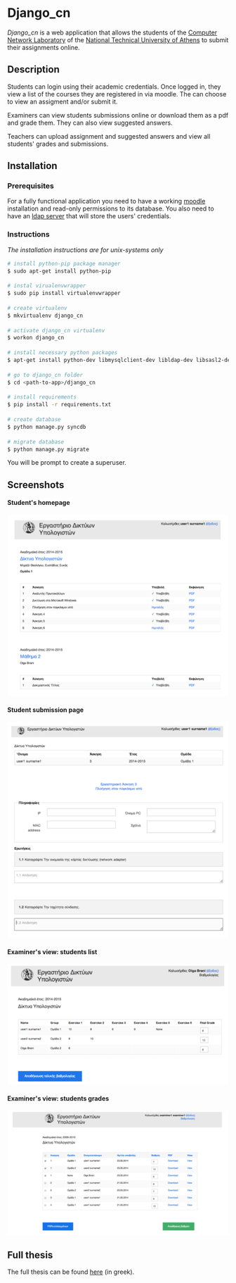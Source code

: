 # Django_cn

*Django_cn* is a web application that allows the students of the [Computer Network Laboratory](https://www.cn.ntua.gr/) of the [National Technical University of Athens](http://www.ece.ntua.gr/) to submit their assignments online.


## Description

Students can login using their academic credentials.
Once logged in, they view a list of the courses they are registered in via moodle.
The can choose to view an assigment and/or submit it.

Examiners can view students submissions online or download them as a pdf  and grade them. They can also view suggested answers.

Teachers can upload assignment and suggested answers and view all students' grades and submissions.


## Installation 

### Prerequisites

For a fully functional application you need to have a working [moodle](https://moodle.org/?lang=el) installation and read-only permissions to its database.
You also need to have an [ldap server](http://www.openldap.org/) that will store the users' credentials.

###  Instructions

*The installation instructions are for unix-systems only*


```bash
# install python-pip package manager
$ sudo apt-get install python-pip

# instal virualenvwrapper
$ sudo pip install virtualenvwrapper

# create virtualenv
$ mkvirtualenv django_cn

# activate django_cn virtualenv
$ workon django_cn

# install necessary python packages
$ apt-get install python-dev libmysqlclient-dev libldap-dev libsasl2-dev

# go to django_cn folder
$ cd <path-to-app>/django_cn

# install requirements
$ pip install -r requirements.txt

# create database 
$ python manage.py syncdb

# migrate database
$ python manage.py migrate

```

You will be prompt to create a superuser.

## Screenshots

#### Student's homepage

![Students homepage](/screenshots/student_homepage.png "Students Homepage")

#### Student submission page

![Student submission page](/screenshots/student_submission.png "Student Submission")

#### Examiner's view: students list

![Examiner view](/screenshots/examiner_students.png "Examiner's view")

#### Examiner's view: students grades

![Examiner view](/screenshots/examiner_grades.png "Examiner's view")





## Full thesis

The full thesis can be found [here](http://dspace.lib.ntua.gr/handle/123456789/39251) (in greek).




